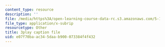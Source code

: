 ```yaml
---
content_type: resource
description: ''
file: /media/https%3A/open-learning-course-data-rc.s3.amazonaws.com/5-111-principles-of-chemical-science-fall-2008/e07f70baac345daab900073384f4f432_8b56I8U24xU.vtt
file_type: application/x-subrip
resourcetype: Other
title: 3play caption file
uid: e07f70ba-ac34-5daa-b900-073384f4f432
---
```

